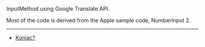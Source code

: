 InputMethod using Google Translate API.

Most of the code is derived from the Apple sample code, NumberInput 2.

----

* [Konjac?](http://doraemon.mangawiki.org/translation-konjac/)
